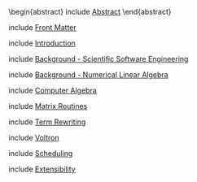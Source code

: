 
\begin{abstract}
include [Abstract](abstract2.md)
\end{abstract}

include [Front Matter](front.md)

include [Introduction](introduction-outline.md)

include [Background - Scientific Software Engineering](background-scientific-software.md)

include [Background - Numerical Linear Algebra](background-nla.md)

include [Computer Algebra](cas.md)

include [Matrix Routines](computations.md)

include [Term Rewriting](term-rewrite-system.md)

include [Voltron](voltron.md)

include [Scheduling](static-scheduling.md)

include [Extensibility](extensibility.md)
